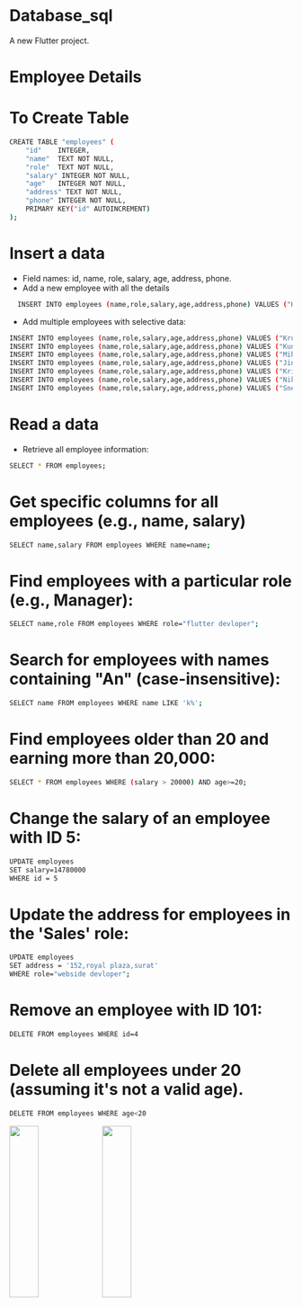# Database_sql

A new Flutter project.

# Employee Details

# To Create Table

```bash
CREATE TABLE "employees" (
	"id"	INTEGER,
	"name"	TEXT NOT NULL,
	"role"	TEXT NOT NULL,
	"salary" INTEGER NOT NULL,
	"age"	INTEGER NOT NULL,
	"address" TEXT NOT NULL,
	"phone"	INTEGER NOT NULL,
	PRIMARY KEY("id" AUTOINCREMENT)
);

```

# Insert a data

- Field names: id, name, role, salary, age, address, phone.
- Add a new employee with all the details
```bash
  INSERT INTO employees (name,role,salary,age,address,phone) VALUES ("Krupa Parmar","flutter devloper",50000,19,"123,radhe krishna soc,surat",9568532147);
```

- Add multiple employees with selective data:

```bash
INSERT INTO employees (name,role,salary,age,address,phone) VALUES ("Krupa Parmar","flutter devloper",50000,19,"123,radhe krishna soc,surat",9568532147);
INSERT INTO employees (name,role,salary,age,address,phone) VALUES ("Kunjal Parmar","webside devloper",25000,21,"85932,radhe syam soc,mumbai",9568596247);
INSERT INTO employees (name,role,salary,age,address,phone) VALUES ("Mihika Sharma","ui-ux devloper",20000,22,"2563,shiv krishna soc,bharuch",9525532147);
INSERT INTO employees (name,role,salary,age,address,phone) VALUES ("Jinal Panchal","flutter devloper",30000,21,"5545,gokuldham soc,surat",9553532147);
INSERT INTO employees (name,role,salary,age,address,phone) VALUES ("Krishna Parmar","ui-ux devloper",50000,19,"52,goldan plaza soc,surat",9568532147);
INSERT INTO employees (name,role,salary,age,address,phone) VALUES ("Nikita Pithva","webside devloper",40000,23,"5485,shiv shakti soc,vadodra",9668532547);
INSERT INTO employees (name,role,salary,age,address,phone) VALUES ("Sneha Panchal","flutter devloper",48000,24,"155,starcity soc,surat",9568532147);
```

# Read a data

- Retrieve all employee information:
  
```bash
SELECT * FROM employees;
```
# Get specific columns for all employees (e.g., name, salary)

```bash
SELECT name,salary FROM employees WHERE name=name;
```
# Find employees with a particular role (e.g., Manager):

```bash
SELECT name,role FROM employees WHERE role="flutter devloper";
```

# Search for employees with names containing "An" (case-insensitive):

```bash
SELECT name FROM employees WHERE name LIKE 'k%';
```

# Find employees older than 20 and earning more than 20,000:

```bash
SELECT * FROM employees WHERE (salary > 20000) AND age>=20;
```
# Change the salary of an employee with ID 5:

```bash
UPDATE employees 
SET salary=14780000
WHERE id = 5
```
# Update the address for employees in the 'Sales' role:

```bash
UPDATE employees
SET address = '152,royal plaza,surat'
WHERE role="webside devloper";
```
# Remove an employee with ID 101:

```bash
DELETE FROM employees WHERE id=4
```
# Delete all employees under 20 (assuming it's not a valid age).
```bash
DELETE FROM employees WHERE age<20
```

<p>
  <img src="https://github.com/user-attachments/assets/ed3d9684-2e57-4d32-a77f-9a417dd74414" height=28% width=32%>
  <img src="https://github.com/user-attachments/assets/c4420182-ed72-4a9c-9d25-74d9f72aa4fd" height=28% width=32%>



  </p>

